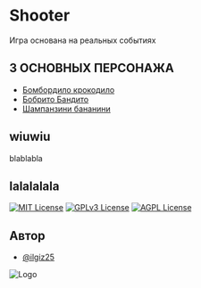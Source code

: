 # Shooter

Игра основана на реальных событиях



## 3 ОСНОВНЫХ ПЕРСОНАЖА

 - [Бомбордило крокодило](https://avatars.mds.yandex.net/i?id=2a0000019681fbf0ee40f3296017b4821ade-989033-fast-images&n=13)
 - [Бобрито Бандито](https://pic.rutubelist.ru/video/2025-04-11/9f/60/9f607c9ea425aa5ddeae958e5d9df58d.jpg)
 - [Шампанзини бананини](https://avatars.dzeninfra.ru/get-zen_doc/271828/pub_680f42dee91c954d3151a093_680f42ea7650c106adff4ab0/scale_1200)


## wiuwiu

blablabla


## lalalalala



[![MIT License](https://img.shields.io/badge/License-MIT-green.svg)](https://choosealicense.com/licenses/mit/)
[![GPLv3 License](https://img.shields.io/badge/License-GPL%20v3-yellow.svg)](https://opensource.org/licenses/)
[![AGPL License](https://img.shields.io/badge/license-AGPL-blue.svg)](http://www.gnu.org/licenses/agpl-3.0)


## Автор

- [@ilgiz25](https://github.com/Ilgiz25)





![Logo](https://avatars.mds.yandex.net/i?id=ca9343cf17d5e4ba5de00ea70c469ee4_l-4120750-images-thumbs&n=13)


